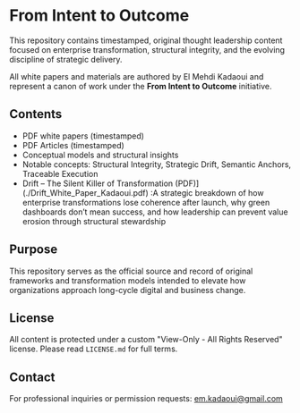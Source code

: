 # From Intent to Outcome

This repository contains timestamped, original thought leadership content focused on enterprise transformation, structural integrity, and the evolving discipline of strategic delivery.

All white papers and materials are authored by El Mehdi Kadaoui and represent a canon of work under the **From Intent to Outcome** initiative.

## Contents
- PDF white papers (timestamped)
- PDF Articles (timestamped)
- Conceptual models and structural insights
- Notable concepts: Structural Integrity, Strategic Drift, Semantic Anchors, Traceable Execution
- Drift – The Silent Killer of Transformation (PDF)](./Drift_White_Paper_Kadaoui.pdf) :A strategic breakdown of how enterprise transformations lose coherence after launch, why green dashboards don’t mean success, and how leadership can prevent value erosion through structural stewardship

## Purpose
This repository serves as the official source and record of original frameworks and transformation models intended to elevate how organizations approach long-cycle digital and business change.

## License
All content is protected under a custom "View-Only - All Rights Reserved" license. Please read `LICENSE.md` for full terms.

## Contact
For professional inquiries or permission requests: em.kadaoui@gmail.com

